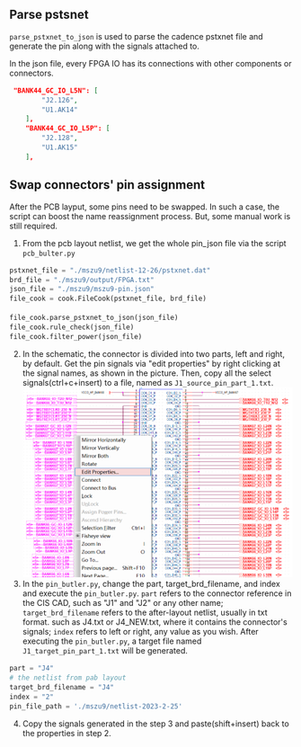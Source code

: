 ## Parse pstsnet

`parse_pstxnet_to_json` is used to parse the cadence pstxnet file and generate the pin along with the signals attached to.

In the json file, every FPGA IO has its connections with other components or connectors.

```json
 "BANK44_GC_IO_L5N": [
        "J2.126",
        "U1.AK14"
    ],
    "BANK44_GC_IO_L5P": [
        "J2.128",
        "U1.AK15"
    ],

```

## Swap connectors' pin assignment

After the PCB layput, some pins need to be swapped. In such a case, the script can boost the name reassignment process. But, some manual work is still required.

1. From the pcb layout netlist, we get the whole pin_json file via the script `pcb_bulter.py`
```python
pstxnet_file = "./mszu9/netlist-12-26/pstxnet.dat"
brd_file = "./mszu9/output/FPGA.txt"
json_file = "./mszu9/mszu9-pin.json"
file_cook = cook.FileCook(pstxnet_file, brd_file)

file_cook.parse_pstxnet_to_json(json_file)
file_cook.rule_check(json_file)
file_cook.filter_power(json_file)
```
2. In the schematic, the connector is divided into two parts, left and right, by default. Get the pin signals via "edit properties" by right clicking at the signal names, as shown in the picture. Then, copy all the select signals(ctrl+c+insert) to a file, named as `J1_source_pin_part_1.txt`.
![cis-edit-properties](./pic/cis-edit-properties.png)
3. In the `pin_butler.py`, change the part,  target_brd_filename, and index and execute the  `pin_butler.py`. `part` refers to the connector reference in the CIS CAD, such as "J1" and "J2" or any other name; `target_brd_filename` refers to the after-layout netlist, usually in txt format. such as J4.txt or J4_NEW.txt, where it contains the connector's signals; `index` refers to left or right, any value as you wish. After executing the `pin_butler.py`, a target file named `J1_target_pin_part_1.txt` will be generated.
``` python
part = "J4"
# the netlist from pab layout
target_brd_filename = "J4"
index = "2"
pin_file_path = './mszu9/netlist-2023-2-25'
```
4. Copy the signals generated in the step 3 and paste(shift+insert) back to the properties in step 2.

